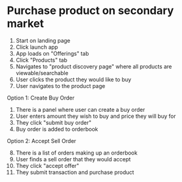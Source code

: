 # Purchase product on secondary market

1. Start on landing page
2. Click launch app
3. App loads on "Offerings" tab
4. Click "Products" tab
5. Navigates to "product discovery page" where all products are viewable/searchable
6. User clicks the product they would like to buy
7. User navigates to the product page

Option 1: Create Buy Order

1. There is a panel where user can create a buy order
2. User enters amount they wish to buy and price they will buy for
3. They click "submit buy order"
4. Buy order is added to orderbook

Option 2: Accept Sell Order

8. There is a list of orders making up an orderbook
9. User finds a sell order that they would accept
10. They click "accept offer"
11. They submit transaction and purchase product
